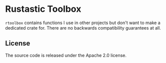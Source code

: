 # Rustastic Toolbox

`rtoolbox` contains functions I use in other projects but don't want to make a dedicated crate for. There are no backwards compatibility guarantees at all.

## License

The source code is released under the Apache 2.0 license.

